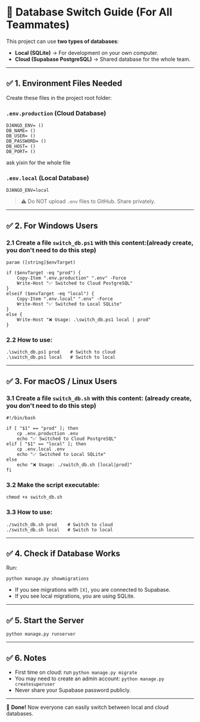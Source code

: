 # 🔄 Database Switch Guide (For All Teammates)

This project can use **two types of databases**:
- **Local (SQLite)** → For development on your own computer.
- **Cloud (Supabase PostgreSQL)** → Shared database for the whole team.

---

## ✅ 1. Environment Files Needed

Create these files in the project root folder:

### `.env.production` (Cloud Database)
```
DJANGO_ENV= ()
DB_NAME= ()
DB_USER= ()
DB_PASSWORD= ()
DB_HOST= ()
DB_PORT= ()
```
ask yixin for the whole file

### `.env.local` (Local Database)
```
DJANGO_ENV=local
```

> ⚠️ Do NOT upload `.env` files to GitHub. Share privately.

---

## ✅ 2. For Windows Users

### 2.1 Create a file `switch_db.ps1` with this content:(already create, you don't need to do this step)
```
param ([string]$envTarget)

if ($envTarget -eq "prod") {
    Copy-Item ".env.production" ".env" -Force
    Write-Host "✅ Switched to Cloud PostgreSQL"
}
elseif ($envTarget -eq "local") {
    Copy-Item ".env.local" ".env" -Force
    Write-Host "✅ Switched to Local SQLite"
}
else {
    Write-Host "❌ Usage: .\switch_db.ps1 local | prod"
}
```

### 2.2 How to use:
```
.\switch_db.ps1 prod    # Switch to cloud
.\switch_db.ps1 local   # Switch to local
```

---

## ✅ 3. For macOS / Linux Users

### 3.1 Create a file `switch_db.sh` with this content: (already create, you don't need to do this step)
```
#!/bin/bash

if [ "$1" == "prod" ]; then
    cp .env.production .env
    echo "✅ Switched to Cloud PostgreSQL"
elif [ "$1" == "local" ]; then
    cp .env.local .env
    echo "✅ Switched to Local SQLite"
else
    echo "❌ Usage: ./switch_db.sh [local|prod]"
fi
```

### 3.2 Make the script executable:
```
chmod +x switch_db.sh
```

### 3.3 How to use:
```
./switch_db.sh prod    # Switch to cloud
./switch_db.sh local   # Switch to local
```

---

## ✅ 4. Check if Database Works

Run:
```
python manage.py showmigrations
```
- If you see migrations with `[X]`, you are connected to Supabase.
- If you see local migrations, you are using SQLite.

---

## ✅ 5. Start the Server
```
python manage.py runserver
```

---

## ✅ 6. Notes
- First time on cloud: run `python manage.py migrate`
- You may need to create an admin account: `python manage.py createsuperuser`
- Never share your Supabase password publicly.

---

🎉 **Done!** Now everyone can easily switch between local and cloud databases.
